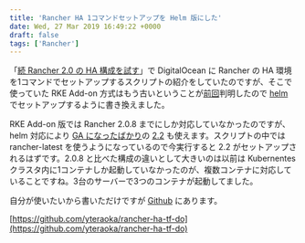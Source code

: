 ```yaml
---
title: 'Rancher HA 1コマンドセットアップを Helm 版にした'
date: Wed, 27 Mar 2019 16:49:22 +0000
draft: false
tags: ['Rancher']
---
```


「[続 Rancher 2.0 の HA 構成を試す](/2018/05/rancher-2-0-ha-install-using-terraform-and-rke/)」で DigitalOcean に Rancher の HA 環境を1コマンドでセットアップするスクリプトの紹介をしていたのですが、そこで使っていた RKE Add-on 方式はもう古いということが[前回](/2019/03/rancher-migrating-from-an-ha-rke-add-on-install/)判明したので [helm](https://helm.sh/) でセットアップするように書き換えました。

RKE Add-on 版では Rancher 2.0.8 までにしか対応していなかったのですが、helm 対応により [GA になったばかり](https://rancher.com/blog/2019/rancher-2-2-hits-ga-milestone/)の [2.2](https://rancher.com/products/rancher/2.2/) も使えます。スクリプトの中では rancher-latest を使うようになっているので今実行すると 2.2 がセットアップされるはずです。2.0.8 と比べた構成の違いとして大きいのは以前は Kubernentes クラスタ内に1コンテナしか起動していなかったのが、複数コンテナに対応していることですね。3台のサーバーで3つのコンテナが起動してました。

自分が使いたいから書いただけですが [Github](https://github.com/yteraoka/rancher-ha-tf-do) にあります。

[https://github.com/yteraoka/rancher-ha-tf-do](https://github.com/yteraoka/rancher-ha-tf-do)